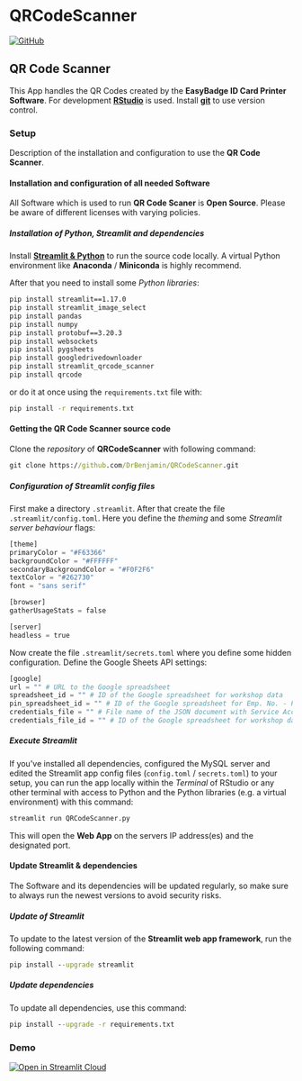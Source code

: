# QRCodeScanner

[![GitHub][github_badge]][github_link]

## QR Code Scanner

This App handles the QR Codes created by the **EasyBadge ID Card Printer Software**. For development **[RStudio](https://www.rstudio.com/products/rstudio/download/#download)** is used. Install **[git](https://git-scm.com/download/win)** to use version control.

### Setup

Description of the installation and configuration to use the **QR Code Scanner**.

#### Installation and configuration of all needed Software

All Software which is used to run **QR Code Scaner** is **Open Source**. Please be aware of different licenses with varying policies.

##### Installation of Python, Streamlit and dependencies

Install **[Streamlit & Python](https://docs.streamlit.io/library/get-started/installation)** to run the source code locally. A virtual Python environment like **Anaconda** / **Miniconda** is highly recommend.

After that you need to install some *Python libraries*:

```cmd
pip install streamlit==1.17.0
pip install streamlit_image_select
pip install pandas
pip install numpy
pip install protobuf==3.20.3
pip install websockets
pip install pygsheets
pip install googledrivedownloader
pip install streamlit_qrcode_scanner
pip install qrcode
```

or do it at once using the `requirements.txt` file with:

```cmd
pip install -r requirements.txt
```

#### Getting the QR Code Scanner source code

Clone the *repository* of **QRCodeScanner** with following command:

```cmd
git clone https://github.com/DrBenjamin/QRCodeScanner.git
```

##### Configuration of Streamlit config files

First make a directory `.streamlit`. After that create the file `.streamlit/config.toml`. Here you define the *theming* and some *Streamlit server behaviour* flags:

```python
[theme]
primaryColor = "#F63366"
backgroundColor = "#FFFFFF"
secondaryBackgroundColor = "#F0F2F6"
textColor = "#262730"
font = "sans serif"

[browser]
gatherUsageStats = false

[server]
headless = true
```

Now create the file `.streamlit/secrets.toml` where you define some hidden configuration. Define the Google Sheets API settings:

```python
[google]
url = "" # URL to the Google spreadsheet
spreadsheet_id = "" # ID of the Google spreadsheet for workshop data
pin_spreadsheet_id = "" # ID of the Google spreadsheet for Emp. No. - PIN checking
credentials_file = "" # File name of the JSON document with Service Account
credentials_file_id = "" # ID of the Google spreadsheet for workshop data
```

##### Execute Streamlit

If you've installed all dependencies, configured the MySQL server and edited the Streamlit app config files (`config.toml` / `secrets.toml`) to your setup, you can run the app locally within the *Terminal* of RStudio or any other terminal with access to Python and the Python libraries (e.g. a virtual environment) with this command:

```cmd
streamlit run QRCodeScanner.py
```

This will open the **Web App** on the servers IP address(es) and the designated port.

#### Update Streamlit & dependencies

The Software and its dependencies will be updated regularly, so make sure to always run the newest versions to avoid security risks.

##### Update of Streamlit

To update to the latest version of the **Streamlit web app framework**, run the following command:

```cmd
pip install --upgrade streamlit
```

##### Update dependencies

To update all dependencies, use this command:

```cmd
pip install --upgrade -r requirements.txt
```

### Demo

[![Open in Streamlit Cloud][share_badge]][share_link]

[github_badge]: https://badgen.net/badge/icon/GitHub?icon=github&color=black&label
[github_link]: https://github.com/DrBenjamin/QRCodeScanner

[share_badge]: https://static.streamlit.io/badges/streamlit_badge_black_white.svg
[share_link]: https://qrcodescanner.streamlit.app/

